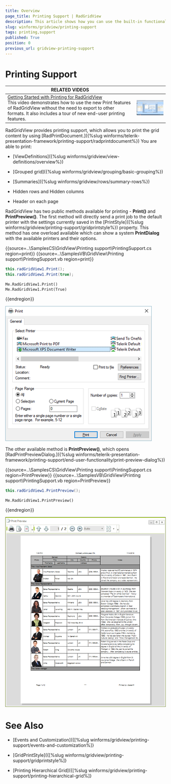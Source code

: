 ```yaml
---
title: Overview
page_title: Printing Support | RadGridView
description: This article shows how you can use the built-in functionality to print the contents of the grid.
slug: winforms/gridview/printing-support
tags: printing,support
published: True
position: 0
previous_url: gridview-printing-support
---
```


# Printing Support

| RELATED VIDEOS |  |
| ------ | ------ |
|[Getting Started with Printing for RadGridView](http://tv.telerik.com/watch/winforms/getting-started-with-printing-for-radgridview-)<br>This video demonstrates how to use the new Print features of RadGridView without the need to export to other formats. It also includes a tour of new end-user printing features.|![gridview-printing-support 003](images/gridview-printing-support003.png)|

RadGridView provides printing support, which allows you to print the grid content by using [RadPrintDocument.]({%slug winforms/telerik-presentation-framework/printing-support/radprintdocument%}) You are able to print:

* [ViewDefinitions]({%slug winforms/gridview/view-definitions/overview%})

* [Grouped grid]({%slug winforms/gridview/grouping/basic-grouping%})

* [Summaries]({%slug winforms/gridview/rows/summary-rows%})

* Hidden rows and Hidden columns

* Header on each page

RadGridView has two public methods available for printing - __Print()__ and  __PrintPreview()__. The first method will directly send a print job to the default printer with the settings currently saved in the [PrintStyle]({%slug winforms/gridview/printing-support/gridprintstyle%}) property. This method has one overload available which can show a system __PrintDialog__ with the available printers and their options.

{{source=..\SamplesCS\GridView\Printing support\PrintingSupport.cs region=print}} 
{{source=..\SamplesVB\GridView\Printing support\PrintingSupport.vb region=print}} 

````C#
this.radGridView1.Print();
this.radGridView1.Print(true);

````
````VB.NET
Me.RadGridView1.Print()
Me.RadGridView1.Print(True)

````

{{endregion}} 

![gridview-printing-support 001](images/gridview-printing-support001.png)

The other available method is __PrintPreview()__, which opens [RadPrintPreviewDialog.]({%slug winforms/telerik-presentation-framework/printing-support/end-user-functionality/print-preview-dialog%})

{{source=..\SamplesCS\GridView\Printing support\PrintingSupport.cs region=PrintPreview}} 
{{source=..\SamplesVB\GridView\Printing support\PrintingSupport.vb region=PrintPreview}} 

````C#
this.radGridView1.PrintPreview();

````
````VB.NET
Me.RadGridView1.PrintPreview()

````

{{endregion}} 

![gridview-printing-support 002](images/gridview-printing-support002.png)
# See Also
* [Events and Customization]({[%slug winforms/gridview/printing-support/events-and-customization%]}

* [GridPrintStyle]({[%slug winforms/gridview/printing-support/gridprintstyle%]}

* [Printing Hierarchical Grid]({[%slug winforms/gridview/printing-support/printing-hierarchical-grid%]}

